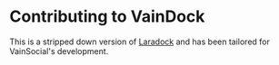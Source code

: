 # Contributing to VainDock

This is a stripped down version of [Laradock](https://github/laradock/laradock) and has been tailored for VainSocial's development.


